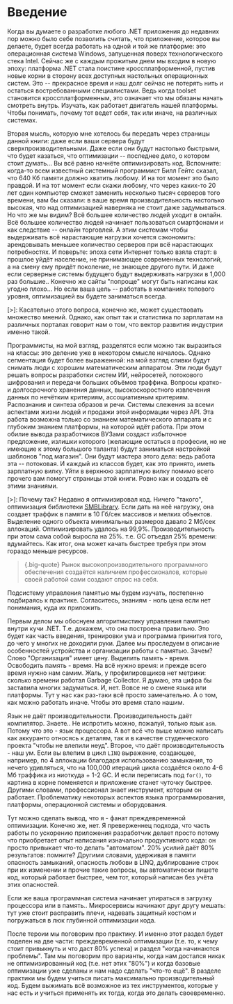 # Введение

Когда вы думаете о разработке любого .NET приложения до недавних пор можно было себе позволить считать, что приложение, которое вы делаете, будет всегда работать на одной и той же платформе: это операционная система Windows, запущенная поверх технологического стека Intel. Сейчас же с каждым прожитым днем мы входим в новую эпоху: платформа .NET стала поистине кроссплатформенной, пустив новые корни в сторону всех доступных настольных операционных систем. Это -- прекрасное время и наш долг сейчас не потерять нить и остаться востребованными специалистами. Ведь когда toolset становится кроссплатформенным, это означает что мы обязаны начать смотреть внутрь. Изучать, как работает двигатель нашей платформы. Чтобы понимать, почему тот ведет себя, так или иначе, на различных системах.

Вторая мысль, которую мне хотелось бы передать через страницы данной книги: даже если ваши сервера будут сверхпроизводительными. Даже если они будут настолько быстрыми, что будет казаться, что оптимизации -- последнее дело, о котором стоит думать... Вы всё равно начнёте оптимизировать код. Вспомните: когда-то всем известный системный программист Билл Гейтс сказал, что 640 Кб памяти должно хватить любому. И на тот момент это было правдой. И на тот момент если скажи любому, что через каких-то 20 лет один компьютер сможет заменить несколько тысяч серверов того времени, вам бы сказали: в ваше время производительность настолько высокая, что над оптимизацией наверняка не стоит даже задумываться. Но что же мы видим? Всё большее количество людей уходит в онлайн. Всё большее количество людей начинает пользоваться смартфонами и как следствие -- онлайн торговлей. А этим системам чтобы выдерживать всё нарастающие нагрузки хочется сэкономить: арендовывать меньшее количество серверов при всё нарастающих потребностях. И поверьте: эпоха сети Интернет только взяла старт: в прошлое уйдёт население, не принимающее современных технологий, а на смену ему придёт поколение, не знающее другого пути. И даже если серверные системы будущего будут выдерживать нагрузки в 1,000 раз большие.. Конечно же сайты "попроще" могут быть написаны как угодно плохо... Но если ваша цель -- работать в компаниях топового уровня, оптимизацией вы будете заниматься всегда.

[>]: Касательно этого вопроса, конечно же, может существовать множество мнений. Однако, как опыт так и статистика по зарплатам на различных порталах говорит нам о том, что вектор развития индустрии именно такой.

Программисты, на мой взгляд, разделятся если можно так выразиться на классы: это деление уже в некотором смысле началось. Однако сегментация будет более выраженной: на мой взгляд сливки будут снимать люди с хорошим математическим аппаратом. Эти люди будут решать вопросы разработки систем ИИ, нейросетей, потокового шифрования и передачи больших объёмов траффика. Вопросы кратко- и долгосрочного хранения данных, высокоскоростного извлечения данных по нечётким критериям, ассоциативным критериям. Распознания и синтеза образов и речи. Системы слежения за всеми аспектами жизни людей и продажи этой информации через API. Эта работа возможна только со знанием математического аппарата и с глубоким знанием платформы, на которой идёт работа. При этом обилие вывода разработчиков ВУЗами создаст избыточное предложение, излишки которого (желающие остаться в професии, но не имеющие к этому большого таланта) будут заниматься настройкой шаблонов "под магазин". Они будут мастера этого дела: ведь работа эта -- потоковая. И каждый из классов будет, как это принято, иметь зарплатную вилку. Уйти в верхнюю зарплатную вилку помимо всего прочего вам помогут страницы этой книги. Ровно как и создать её этими знаниями.

[>]: Почему так? Недавно я оптимизировал код. Ничего "такого", оптимизация библиотеки [SMBLibrary](https://github.com/TalAloni/SMBLibrary). Если дать на неё нагрузку, она создает траффик в памяти в 10 Гб/сек массивов и мелких объектов. Выделение одного объекта минимальных размеров давало 2 Мб/сек аллокаций. Оптимизировать удалось на 99,9%. Производительность при этом сама собой выросла на 25%. т.е. GC отъедал 25% времени: вдумайтесь. Как итог, она может качать быстрее требуя при этом гораздо меньше ресурсов.

>{.big-quote} Рынок высокопроизводительного программного обеспечения создаётся наличием профессионалов, которые своей работой сами создают спрос на себя.

Подсистему управления памятью мы будем изучать, постепенно подбираясь к практике. Согласитесь, знаниям - ноль цена если нет понимания, куда их приложить. 

Первым делом мы обоснуем алгоритмистику управления памятью внутри кучи .NET. Т.е. докажем, что она построена правильно. Это будет как часть введения, тренировки ума и программа принития того, до чего у многих не доходили руки. Далее мы проследуем в описание особенностей устройства и организации работы с памятью. Зачем? Слово "Организация" имеет цену. Выделить память - время. Освободить память - время. На всё нужно время: и прежде всего время нужно нам самим. Жаль, у профилировщиков нет метрики: сколько времени работал Garbage Collector. Я думаю, эта цифра бы заставила многих задуматься. И, нет. Вовсе не о смене языка или платформы. Тут у нас как раз-таки всё просто замечательно. А о том, как можно работать иначе. Чтобы это время стало нашим.

Язык не даёт производительности. Производительность даёт компилятор. Знаете.. Не испротить можно, пожалуй, только язык `asm`. Потому что это - язык процессора. А вот всё что выше можно написать как аккуранто относясь к деталям, так и в качестве студенческого проекта "чтобы не влепили неуд". Второе, что даёт производительность - наш ум. Если вы влепим в цикл `LINQ` выражение, создающее, например, по 4 аллокации благодаря использованию замыкания, то нечего удивляться, что на 100,000 итераций цикла создаётся около 4-6 Мб траффика из ниоткуда + 1-2 GC. И если переписать под `for()`, то картина в корне поменяется и приложение станет чуточку быстрее. Другими словами, профессионал знает инструмент, которым он работает. Проблематику некоторых аспектов языка программирования, платформы, операционной системы и оборудования.

Тут можно сделать вывод, что я - фанат преждевременной оптимизации. Конечно же, нет. Я преверженнец подхода, что часть работы по ускорению приложения разработчик делает просто потому что приобретает опыт написания изначально продуктивного кода: он просто привыкает что-то делать "автоматом". 20% усилий даёт 80% результатов: помните? Другими словами, удерживая в памяти опасность замыканий, опасность любови в LINQ, дублирование строк при их изменении и прочие такие вопросы, вы автоматически пишете код, который работает быстрее, чем тот, который написан без учёта этих опасностей.

Если же ваша программная система начинает упираться в загрузку процессора или в память.. Микросервисы начинают друг другу мешать: тут уже стоит расправить плечи, надевать защитный костюм и погружаться в люк глубинной оптимизации кода.

После тероии мы поговорим про практику. И именно этот раздел будет поделен на две части: преждевременной оптимизации (т.е. то, к чему стоит привыкнуть и что даст 80% успеха) и раздел "когда начинаются проблемы". Там мы поговорим про варианты, когда нам достался никак не оптимизированный код (т.е. нет этих "80%") и когда базовые оптимизации уже сделаны и нам надо сделать "что-то ещё".  В разделе практики мы будем учиться писать максимально производительный код. Будем выжимать всё возможное из тех инструментов, которые у нас есть и учиться применять их тогда, когда это делать своевременно. 